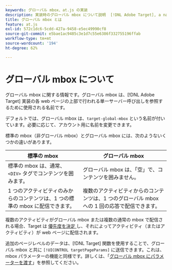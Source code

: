 ```yaml
---
keywords: グローバル mbox、at.js の実装
description: 実装時のグローバル mbox について説明  [!DNL Adobe Target], a name used to refer to the single server call made at the top of each web page in your [!DNL Target]  ます。
title: グローバル mbox とは
feature: at.js
exl-id: 572c1dc6-5cdd-427a-9458-e5ec49990cf8
source-git-commit: e5bae1ac9485c3e1d7c55e6386f332755196ffab
workflow-type: tm+mt
source-wordcount: '194'
ht-degree: 62%

---
```


# グローバル mbox について

グローバル mbox に関する情報です。グローバル mbox は、[!DNL Adobe Target] 実装の各 web ページの上部で行われる単一サーバー呼び出しを参照するために使用される名前です。

デフォルトでは、グローバル mbox は、`target-global-mbox` という名前が付いています。必要に応じて、アカウント用に名前を変更できます。

標準の mbox（非グローバル mbox）とグローバル mbox には、次のようないくつかの違いがあります。

| 標準の mbox | グローバル mbox |
|--- |--- |
| 標準の mbox は、通常、`<DIV>` タグでコンテンツを囲みます。 | グローバル mbox は、「空」で、コンテンツを囲みません。 |
| 1 つのアクティビティのみからのコンテンツは、1 つの標準の mbox に配信できます。 | 複数のアクティビティからのコンテンツは、1 つのグローバル mbox への 1 回の応答で配信できます。 |

複数のアクティビティがグローバル mbox または複数の通常の mbox で配信される場合、Target は [ 優先度を決定 ](https://experienceleague.adobe.com/docs/target/using/activities/priority.html?lang=ja) し、それによってアクティビティ（またはアクティビティ）が web ページに配信されます。

追加のページレベルのデータは、[!DNL Target] 関数を使用することで、グローバル mbox と共に `[!UICONTROL targetPageParams]` に送信できます。これは、mbox パラメーターの機能と同様です。詳しくは、「[グローバル mbox にパラメーターを渡す](/help/dev/implement/client-side/atjs/global-mbox/pass-parameters-to-global-mbox.md)」を参照してください。
